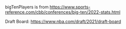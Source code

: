 bigTenPlayers is from https://www.sports-reference.com/cbb/conferences/big-ten/2022-stats.html

Draft Board: https://www.nba.com/draft/2021/draft-board

